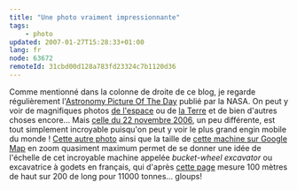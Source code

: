 ```yaml
---
title: "Une photo vraiment impressionnante"
tags:
    - photo
updated: 2007-01-27T15:28:33+01:00
lang: fr
node: 63672
remoteId: 31cbd00d128a783fd23324c7b1120d36
---
```

 
Comme mentionné dans la colonne de droite de ce blog, je regarde régulièrement l'[Astronomy Picture Of The Day](http://antwrp.gsfc.nasa.gov/apod/astropix.html) publié par la NASA. On peut y voir de magnifiques photos [de l'espace](http://antwrp.gsfc.nasa.gov/apod/ap061120.html) ou de [la Terre](http://antwrp.gsfc.nasa.gov/apod/ap061121.html) et de bien d'autres choses encore... Mais [celle du 22 novembre 2006](http://antwrp.gsfc.nasa.gov/apod/ap061122.html), un peu différente, est tout simplement incroyable puisqu'on peut y voir le plus grand engin mobile du monde ! [Cette autre photo](http://www.worsleyschool.net/science/files/extreme/excavator01.html) ainsi que la taille de [cette machine sur Google Map](http://maps.google.com/maps?f=q&amp;hl=en&amp;q=garzweiler,+germany&amp;ie=UTF8&amp;om=1&amp;z=18&amp;ll=51.036776,6.516733&amp;spn=0.002378,0.006781&amp;t=h) en zoom quasiment maximum permet de se donner une idée de l'échelle de cet incroyable machine appelée *bucket-wheel excavator* ou excavatrice à godets en français, qui d'après [cette page](http://www.worsleyschool.net/science/files/extreme/excavators.html) mesure 100 mètres de haut sur 200 de long pour 11000 tonnes... gloups!

